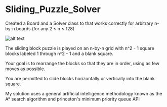 # Sliding_Puzzle_Solver
Created a Board and a Solver class to that works correctly for arbitrary n-by-n boards (for any 2 ≤ n ≤ 128)

![alt text](https://raw.githubusercontent.com/JustinElsamah/Sliding_Puzzle_Solver/master/3_by_3_sliding_puzzle_example.png)

 The sliding block puzzle is played on an n-by-n grid with n^2 - 1 square blocks labeled 1 through n^2 - 1 and a blank square.
 
 Your goal is to rearrange the blocks so that they are in order, using as few moves as possible. 
 
 You are permitted to slide blocks horizontally or vertically into the blank square. 
 
 My solution uses a general artificial intelligence methodology known as the A* search algorithm and princeton's minimum priority queue API

